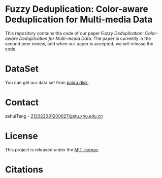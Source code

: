 # Fuzzy Deduplication: Color-aware Deduplication for Multi-media Data

This repository contains the code of our paper *Fuzzy Deduplication: Color-aware Deduplication for Multi-media Data*. The paper is currently in the second peer review, and when our paper is accepted, we will release the code.

# DataSet
You can get our data set from [baidu disk]().

# Contact
zehuiTang - 212022081200027@stu.xhu.edu.cn

# License
This project is released under the [MIT license](https://github.com/thirteenl/CDMD/LICENSE).

# Citations

